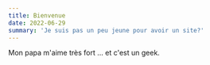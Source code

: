```yaml
---
title: Bienvenue
date: 2022-06-29
summary: 'Je suis pas un peu jeune pour avoir un site?'
---
```


Mon papa m'aime très fort ... et c'est un geek.
